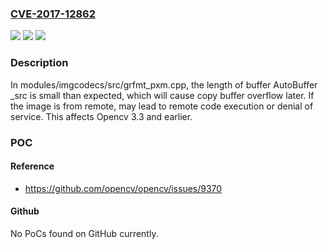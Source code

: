 ### [CVE-2017-12862](https://cve.mitre.org/cgi-bin/cvename.cgi?name=CVE-2017-12862)
![](https://img.shields.io/static/v1?label=Product&message=n%2Fa&color=blue)
![](https://img.shields.io/static/v1?label=Version&message=n%2Fa&color=blue)
![](https://img.shields.io/static/v1?label=Vulnerability&message=n%2Fa&color=brighgreen)

### Description

In modules/imgcodecs/src/grfmt_pxm.cpp, the length of buffer AutoBuffer _src is small than expected, which will cause copy buffer overflow later. If the image is from remote, may lead to remote code execution or denial of service. This affects Opencv 3.3 and earlier.

### POC

#### Reference
- https://github.com/opencv/opencv/issues/9370

#### Github
No PoCs found on GitHub currently.

